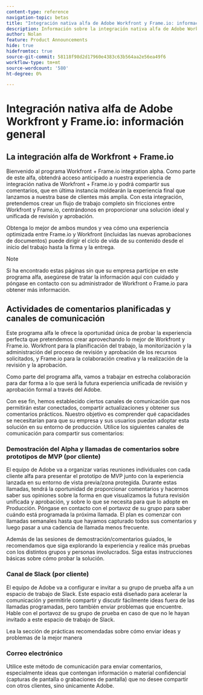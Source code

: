 ```yaml
---
content-type: reference
navigation-topic: betas
title: "Integración nativa alfa de Adobe Workfront y Frame.io: información general"
description: Información sobre la integración nativa alfa de Adobe Workfront y Frame.io
author: Nolan
feature: Product Announcements
hide: true
hidefromtoc: true
source-git-commit: 58118f98d2d17960e4383c63b564aa2e56ea49f6
workflow-type: tm+mt
source-wordcount: '580'
ht-degree: 0%

---
```



# Integración nativa alfa de Adobe Workfront y Frame.io: información general

## La integración alfa de Workfront + Frame.io

Bienvenido al programa Workfront + Frame.io integration alpha. Como parte de este alfa, obtendrá acceso anticipado a nuestra experiencia de integración nativa de Workfront + Frame.io y podrá compartir sus comentarios, que en última instancia moldearán la experiencia final que lanzamos a nuestra base de clientes más amplia. Con esta integración, pretendemos crear un flujo de trabajo completo sin fricciones entre Workfront y Frame.io, centrándonos en proporcionar una solución ideal y unificada de revisión y aprobación.

Obtenga lo mejor de ambos mundos y vea cómo una experiencia optimizada entre Frame.io y Workfront (incluidas las nuevas aprobaciones de documentos) puede dirigir el ciclo de vida de su contenido desde el inicio del trabajo hasta la firma y la entrega.

<!--
Learn more about 

This program and feedback participation activities: <link> 

The new experience and features and how you can test them: <link> 
-->

>[!NOTE]
>
>Si ha encontrado estas páginas sin que su empresa participe en este programa alfa, asegúrese de tratar la información aquí con cuidado y póngase en contacto con su administrador de Workfront o Frame.io para obtener más información.

## Actividades de comentarios planificadas y canales de comunicación

Este programa alfa le ofrece la oportunidad única de probar la experiencia perfecta que pretendemos crear aprovechando lo mejor de Workfront y Frame.io. Workfront para la planificación del trabajo, la monitorización y la administración del proceso de revisión y aprobación de los recursos solicitados, y Frame.io para la colaboración creativa y la realización de la revisión y la aprobación.

Como parte del programa alfa, vamos a trabajar en estrecha colaboración para dar forma a lo que será la futura experiencia unificada de revisión y aprobación formal a través del Adobe.

Con ese fin, hemos establecido ciertos canales de comunicación que nos permitirán estar conectados, compartir actualizaciones y obtener sus comentarios prácticos. Nuestro objetivo es comprender qué capacidades se necesitarían para que su empresa y sus usuarios puedan adoptar esta solución en su entorno de producción. Utilice los siguientes canales de comunicación para compartir sus comentarios:

### Demostración del Alpha y llamadas de comentarios sobre prototipos de MVP (por cliente)

El equipo de Adobe va a organizar varias reuniones individuales con cada cliente alfa para presentar el prototipo de MVP junto con la experiencia lanzada en su entorno de vista previa/zona protegida. Durante estas llamadas, tendrá la oportunidad de proporcionar comentarios y hacernos saber sus opiniones sobre la forma en que visualizamos la futura revisión unificada y aprobación, y sobre lo que se necesita para que lo adopte en Producción. Póngase en contacto con el portavoz de su grupo para saber cuándo está programada la próxima llamada. El plan es comenzar con llamadas semanales hasta que hayamos capturado todos sus comentarios y luego pasar a una cadencia de llamada menos frecuente.

Además de las sesiones de demostración/comentarios guiados, le recomendamos que siga explorando la experiencia y realice más pruebas con los distintos grupos y personas involucrados. Siga estas instrucciones básicas sobre cómo probar la solución.

### Canal de Slack (por cliente)

El equipo de Adobe va a configurar e invitar a su grupo de prueba alfa a un espacio de trabajo de Slack. Este espacio está diseñado para acelerar la comunicación y permitirle compartir y discutir fácilmente ideas fuera de las llamadas programadas, pero también enviar problemas que encuentre. Hable con el portavoz de su grupo de prueba en caso de que no le hayan invitado a este espacio de trabajo de Slack.

Lea la sección de prácticas recomendadas sobre cómo enviar ideas y problemas de la mejor manera

### Correo electrónico

Utilice este método de comunicación para enviar comentarios, especialmente ideas que contengan información o material confidencial (capturas de pantalla o grabaciones de pantalla) que no desee compartir con otros clientes, sino únicamente Adobe.


<!--
## Send feedback 

We value your input and believe that your perspective is crucial in helping us create the best experience possible. Because we're specifically looking at understanding what capabilities would be required to have you adopt the solution in Production, please   

Mention it during our regular demo/feedback calls 

Share it on our alpha program slack channel  

Or send it via e-mail to ossmann@adobe.com 

### How to best submit ideas 

Please try to give as much context as possible by describing 

The goal you want to achieve (aka "Job-to-be-done") 

the problem that keeps you from achieving this goal 

how a potential solution could look like 

Don't forget to include screenshots or screen recordings as well as examples to best describe your idea.  

## How to best submit issues / bugs 

In case you discover any issues or bugs please share them via our Slack channel so it's easier for the team to ask questions and have them resolved as soon as possible. 

Please try to give as much context as possible by answering the following questions: 

What did you expect to happen? 

What really happened? 

Steps to reproduce the issue?  

Please attach a screenshot if possible -->